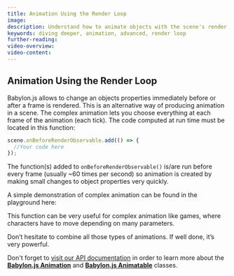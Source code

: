 ```yaml
---
title: Animation Using the Render Loop
image:
description: Understand how to animate objects with the scene's render loop.
keywords: diving deeper, animation, advanced, render loop
further-reading:
video-overview:
video-content:
---
```


## Animation Using the Render Loop

Babylon.js allows to change an objects properties immediately before or after a frame is rendered. This is an alternative way of producing animation in a scene.
The complex animation lets you choose everything at each frame of the animation (each tick). The code computed at run time must be located in this function:

```javascript
scene.onBeforeRenderObservable.add(() => {
  //Your code here
});
```

The function(s) added to `onBeforeRenderObservable()` is/are run before every frame (usually ~60 times per second) so animation is created by making small changes to object
properties very quickly.

A simple demonstration of complex animation can be found in the playground here:
<Playground id="#YJVTI6#562" title="Render Loop Animation Example" description="A simple example of animation using the scene's render loop." image="/img/playgroundsAndNMEs/divingDeeperRenderLoopAnimation1.jpg"/>

This function can be very useful for complex animation like games, where characters have to move depending on many parameters.

Don’t hesitate to combine all those types of animations. If well done, it’s very powerful.

Don't forget to [visit our API documentation](/typedoc) in order to learn more about the [**Babylon.js Animation**](/typedoc/classes/babylon.animation) and [**Babylon.js Animatable**](/typedoc/classes/babylon.animatable) classes.
